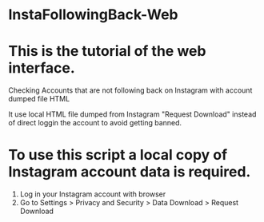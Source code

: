# InstaFollowingBack-Web
# This is the tutorial of the web interface.

Checking Accounts that are not following back on Instagram with account dumped file HTML

It use local HTML file dumped from Instagram "Request Download" instead of direct loggin the account to avoid getting banned.

# To use this script a local copy of Instagram account data is required.

1) Log in your Instagram account with browser
2) Go to Settings > Privacy and Security > Data Download > Request Download
